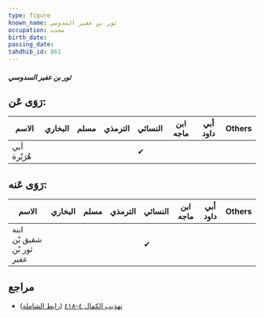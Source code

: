 ```yaml
---
type: figure
known_name: ثور بن عفير السدوسي
occupation: محدث
birth_date:
passing_date:
tahdhib_id: 861
---
```

##### ثور بن عفير السدوسي

## رَوَى عَن:
| الاسم        | البخاري | مسلم | الترمذي | النسائي | ابن ماجه | أبي داود | Others |
| ------------ | ------- | ---- | ------- | ------- | -------- | -------- | ------ |
| أبي هُرَيْرة |         |      |         | ✔       |          |          |        |
## رَوَى عَنه:
| الاسم                      | البخاري | مسلم | الترمذي | النسائي | ابن ماجه | أبي داود | Others |
| -------------------------- | ------- | ---- | ------- | ------- | -------- | -------- | ------ |
| ابنه شقيق بْن ثور بْن عفير |         |      |         | ✔       |          |          |        |
## مراجع
- [تهذيب الكمال ٤-٤١٨](obsidian://open?vault=Tahdhib-al-Kamal&file=Figures/٨٦١-ثور%20بن%20عفير%20السدوسي) ([رابط الشاملة](https://shamela.ws/book/3722/1932))
